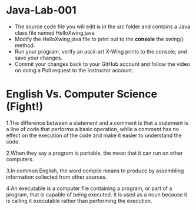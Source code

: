 # Java-Lab-001

* The source code file you will edit is in the src folder and contains a Java class file named HelloXwing.java
* Modify the HelloXwing.java file to print out to the **console** the xwing() method.
* Run your program, verify an ascii-art X-Wing prints to the console, and save your changes.
* Commit your changes back to your GitHub account and follow the video on doing a Pull request to the instructor account.
#
# English Vs. Computer Science (Fight!)
1.The difference between a statement and a comment is that a statement is a line of code that performs a basic operation, while a comment has no effect on the execution of the code and make it easier to understand the code.

2.When they say a program is portable, the mean that it can run on other computers.

3.In common English, the word compile means to produce by assembling information collected from other sources.

4.An executable is a computer file containing a program, or part of a program, that is capable of being executed. It is used as a noun because it is calling it executable rather than performing the execution.
